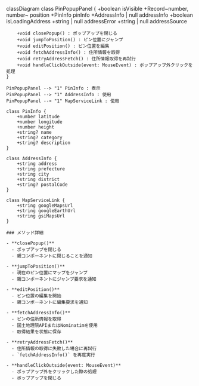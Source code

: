 classDiagram
    class PinPopupPanel {
        +boolean isVisible
        +Record~number, number~ position
        +PinInfo pinInfo
        +AddressInfo | null addressInfo
        +boolean isLoadingAddress
        +string | null addressError
        +string | null addressSource
        
        +void closePopup() : ポップアップを閉じる
        +void jumpToPosition() : ピン位置にジャンプ
        +void editPosition() : ピン位置を編集
        +void fetchAddressInfo() : 住所情報を取得
        +void retryAddressFetch() : 住所情報取得を再試行
        +void handleClickOutside(event: MouseEvent) : ポップアップ外クリックを処理
    }
    
    PinPopupPanel --> "1" PinInfo : 表示
    PinPopupPanel --> "1" AddressInfo : 使用
    PinPopupPanel --> "1" MapServiceLink : 使用
    
    class PinInfo {
        +number latitude
        +number longitude
        +number height
        +string? name
        +string? category
        +string? description
    }
    
    class AddressInfo {
        +string address
        +string prefecture
        +string city
        +string district
        +string? postalCode
    }
    
    class MapServiceLink {
        +string googleMapsUrl
        +string googleEarthUrl
        +string gsiMapsUrl
    }
```
### メソッド詳細

- **closePopup()**
  - ポップアップを閉じる
  - 親コンポーネントに閉じることを通知

- **jumpToPosition()**
  - 現在のピン位置にマップをジャンプ
  - 親コンポーネントにジャンプ要求を通知

- **editPosition()**
  - ピン位置の編集を開始
  - 親コンポーネントに編集要求を通知

- **fetchAddressInfo()**
  - ピンの住所情報を取得
  - 国土地理院APIまたはNominatimを使用
  - 取得結果を状態に保存

- **retryAddressFetch()**
  - 住所情報の取得に失敗した場合に再試行
  - `fetchAddressInfo()` を再度実行

- **handleClickOutside(event: MouseEvent)**
  - ポップアップ外をクリックした際の処理
  - ポップアップを閉じる
